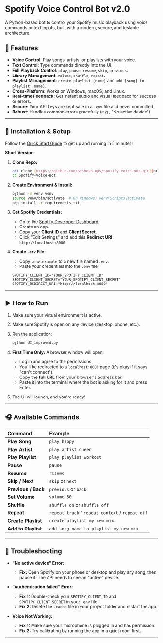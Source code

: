 #  Spotify Voice Control Bot v2.0

A Python-based bot to control your Spotify music playback using voice commands or text inputs, built with a modern, secure, and testable architecture.



## 🚀 Features

-   **Voice Control**: Play songs, artists, or playlists with your voice.
-   **Text Control**: Type commands directly into the UI.
-   **Full Playback Control**: `play`, `pause`, `resume`, `skip`, `previous`.
-   **Library Management**: `volume`, `shuffle`, `repeat`.
-   **Playlist Management**: `create playlist [name]` and `add [song] to playlist [name]`.
-   **Cross-Platform**: Works on Windows, macOS, and Linux.
-   **Real-time Feedback**: Get instant audio and visual feedback for success or errors.
-   **Secure**: Your API keys are kept safe in a `.env` file and never committed.
-   **Robust**: Handles common errors gracefully (e.g., "No active device").

---

## 🔧 Installation & Setup

Follow the [Quick Start Guide](quick_start.md) to get up and running in 5 minutes!

**Short Version:**

1.  **Clone Repo:**
    ```bash
    git clone [https://github.com/Bishesh-ops/Spotify-Voice-Bot.git](https://github.com/Bishesh-ops/Spotify-Voice-Bot.git)
    cd Spotify-Voice-Bot
    ```

2.  **Create Environment & Install:**
    ```bash
    python -m venv venv
    source venv/bin/activate  # On Windows: venv\Scripts\activate
    pip install -r requirements.txt
    ```

3.  **Get Spotify Credentials:**
    -   Go to the [Spotify Developer Dashboard](https://developer.spotify.com/dashboard/).
    -   Create an app.
    -   Copy your **Client ID** and **Client Secret**.
    -   Click "Edit Settings" and add this **Redirect URI**: `http://localhost:8080`

4.  **Create `.env` File:**
    -   Copy `.env.example` to a new file named `.env`.
    -   Paste your credentials into the `.env` file.
    ```env
    SPOTIPY_CLIENT_ID="YOUR_SPOTIFY_CLIENT_ID"
    SPOTIPY_CLIENT_SECRET="YOUR_SPOTIFY_CLIENT_SECRET"
    SPOTIPY_REDIRECT_URI="http://localhost:8080"
    ```

---

## ▶️ How to Run

1.  Make sure your virtual environment is active.
2.  Make sure Spotify is open on any device (desktop, phone, etc.).
3.  Run the application:
    ```bash
    python UI_improved.py
    ```

4.  **First Time Only:** A browser window will open.
    -   Log in and agree to the permissions.
    -   You'll be redirected to a `localhost:8080` page (it's okay if it says "can't connect").
    -   Copy the **full URL** from your browser's address bar.
    -   Paste it into the terminal where the bot is asking for it and press Enter.

5.  The UI will launch, and you're ready!

---

## 🎧 Available Commands

| Command | Example |
| :--- | :--- |
| **Play Song** | `play happy` |
| **Play Artist** | `play artist queen` |
| **Play Playlist** | `play playlist workout` |
| **Pause** | `pause` |
| **Resume** | `resume` |
| **Skip / Next** | `skip` or `next` |
| **Previous / Back**| `previous` or `back` |
| **Set Volume** | `volume 50` |
| **Shuffle** | `shuffle on` or `shuffle off` |
| **Repeat** | `repeat track` / `repeat context` / `repeat off` |
| **Create Playlist**| `create playlist my new mix` |
| **Add to Playlist**| `add song_name to playlist my new mix` |

---

## 🐛 Troubleshooting

-   **"No active device" Error:**
    -   **Fix:** Open Spotify on your phone or desktop and play any song, then pause it. The API needs to see an "active" device.

-   **"Authentication failed" Error:**
    -   **Fix 1:** Double-check your `SPOTIPY_CLIENT_ID` and `SPOTIPY_CLIENT_SECRET` in your `.env` file.
    -   **Fix 2:** Delete the `.cache` file in your project folder and restart the app.

-   **Voice Not Working:**
    -   **Fix 1:** Make sure your microphone is plugged in and has permission.
    -   **Fix 2:** Try calibrating by running the app in a quiet room first.

---
